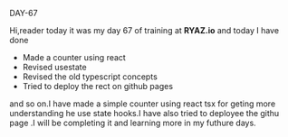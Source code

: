 DAY-67


Hi,reader today it was my day 67  of training at **RYAZ.io** and today I have done 


* Made a counter using react
* Revised usestate
* Revised the old typescript concepts
* Tried to deploy the rect on github pages

and so on.I have made a simple counter using react tsx for geting more understanding he use state hooks.I have also tried to deployee the githu page .I will be completing it and learning more in my futhure days.